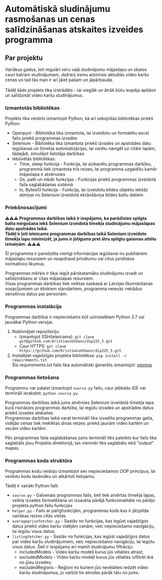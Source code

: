 # Automātiskā sludinājumu rasmošanas un cenas salīdzināšanas atskaites izveides programma

## Par projektu
Vairākus gadus, ļoti regulāri veru vaļā sludinājumu mājaslapu un skatos cauri katram sludinājumam, dažreiz esmu aizmirsis aktuālās video karšu cenas un tad tās man ir arī jāiet pašam un jāpārbauda.<br><br>
Tādēļ šāds projekts tika izstrādāts - lai vieglāk un ātrāk būtu iespēja aplūkot un salīdzināt video karšu sludinājumus.

### Izmantotās bibliotēkas

Projekts tika veidots izmantojot Python, kā arī sekojošās bibliotēkas priekš Python:
* Openpyxl - Bibliotēka tika izmantota, lai izveidotu un formatētu excel failu priekš programmas izvades
* Selenium - Bibliotēka tika izmantota priekš izvades un apstrādes datu iegūšanas un tīmekļa automatizācijas, lai varētu navigēt uz citām lapām, tādejādi, simulējot lietotāja darbības
* Iebūvētās bibliotēkas:
  * Time, sleep funkcija - Funkcija, lai aizkavētu programmas darbību, programmā tiek izmantota trīs reizes, lai programma uzgaidītu kamēr mājaslapa ir atvērusies
  * Os, path un mkdir funkcijas - Funkcijas priekš programmas izveidotā faila saglabāšanas sistēmā
  * Io, BytesIO funkcija - Funkcija, lai izveidotu bildes objektu iekšēji atmiņai no Selenium izveidotā ekrānšāviņa bildes baitu datiem

### Priekšnosacījumi

**⚠️⚠️⚠️ Programmas darbības laikā ir iespējams, ka parādīsies spilgta balta mirgošana iekš Selenium izveidotā tīmekļa sludinājumu mājaslapas datu apstrādes laikā.**<br>
**Tādēļ ir ļoti ieteicams programmas darbības laikā Selenium izveidoto tīmekļa lapu minimizēt, ja jums ir jūtīgums pret ātru spilgtu gaismas attēlu izmaiņām. ⚠️⚠️⚠️**

Šī programma ir paredzēta vienīgi informācijas iegūšanai no publiskiem mājaslapu resursiem un neapdraud privātumu vai citus juridiskos normatīvos likumus.<br>

Programmas mērķis ir tikai iegūt pārskatamāku sludinājumu izvadi un salīdzināšanu ar citas mājaslapas resursiem.<br>
Visas programmas darbības tiek veiktas saskaņā ar Latvijas likumdošanas nosacījumiem un ētiskiem standartiem, programma neievāc nekādus sensitīvus datus par personām.

### Programmas instalācija

Programmas darbībai ir nepieciešams būt uzinstalētam Python 3.7 vai jaunākai Python versijai.

1. Noklonējiet repozitoriju:
   - Izmantojot SSH(ieteicams): ```git clone git@github.com:KristiansUtmans/dip225_5.git```
   - Caur HTTPS: ```git clone https://github.com/KristiansUtmans/dip225_5.git```
2. Instalējiet vajadzīgās projekta bibliotēkas: ```pip install -r requirements.txt```<br>
Šis requirements.txt fails tika automātiski ģenerēts izmantojot: [pipreqs](https://github.com/bndr/pipreqs)

### Programmas lietošana

Programmu var palaist izmantojot ```source.py``` failu, caur jebkādu IDE vai termināli ierakstot: ```python source.py```.

Programmas darbības laikā jums atvērsies Selenium izveidotā tīmekļa lapa kurā risināsies programmas darbība, lai iegūtu izvades un apstrādes datus priekš izvades atskaites.<br>
Programmas darbības laikā varat terminālī tiks izvadīta programmas gaita, vidējās cenas tiek meklētas divas reizes: priekš jaunām video kartēm un vecām video kartēm.

Pēc programmas faila saglabāšanas jums terminālī tiks pateikts kur fails tika saglabāts jūsu Projekta direktorijā, tas vienmēr tiks saglabāts iekš "output" mapes.

### Programmas koda struktūra

Programmas kodu veidoju izmantojot sev nepieciešamos OOP principus, lai veidotu kodu lasāmāku un atkārtoti lietojamu.

Tādēļ ir vairāki Python faili:
* ```source.py``` - Galvenais programmas fails, šeit tiek atvērtas tīmekļa lapas, veikta izvades formatēšana un izsaukta pārējā funkcionalitāte no pārējo projekta python failu funkcijas
* ```helper.py``` - Fails ar palīgfunkcijām, programmas kods kas ir jāizpilda vairākas reizes citās vietās
* ```averagepricefetcher.py``` - Sastāv no funkcijas, kas iegūst vajadzīgos datus priekš video karšu vidējām cenām, veic nepieciešamo navigāciju, lai iegūtu visus datus.
* ```listingfetcher.py``` - Sastāv no funkcijas, kas iegūst vajadzīgos datus par video karšu sludinājumiem, veic nepieciešamo navigāciju, lai iegūtu visus datus. Šeit ir iespējams arī mainīt sludinājumu filtrāciju: 
  * includedModels - Video karšu modeļi kurus jūs vēlaties atrast;
  * excludedModels - Video karšu modeļi kurus jūs vēlaties izfiltrēt ārā no jūsu izvades;
  * excludedRegions - Reģioni no kuriem jūs nevēlaties redzēt video karšu sludinājumus, jo varbūt tie atrodas pārāk tālu no jums.